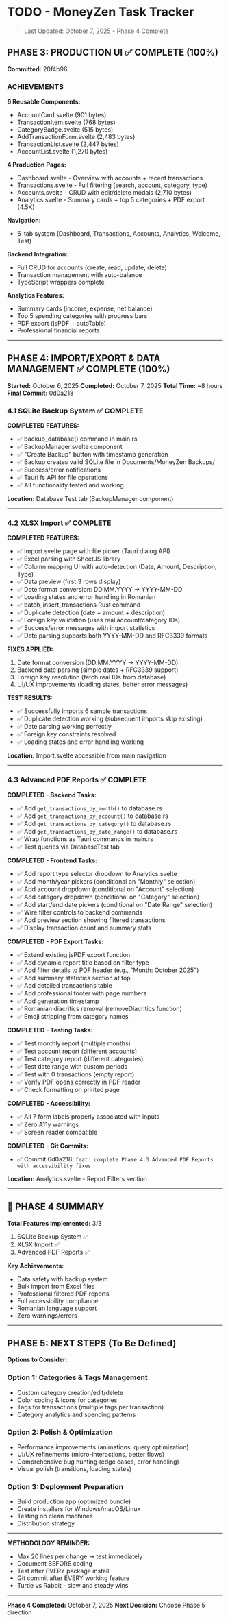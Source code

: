 # TODO - MoneyZen Task Tracker
> Last Updated: October 7, 2025 - Phase 4 Complete

## PHASE 3: PRODUCTION UI ✅ COMPLETE (100%)

**Committed:** 20f4b96

### ACHIEVEMENTS

**6 Reusable Components:**
- AccountCard.svelte (901 bytes)
- TransactionItem.svelte (768 bytes)
- CategoryBadge.svelte (515 bytes)
- AddTransactionForm.svelte (2,483 bytes)
- TransactionList.svelte (2,447 bytes)
- AccountList.svelte (1,270 bytes)

**4 Production Pages:**
- Dashboard.svelte - Overview with accounts + recent transactions
- Transactions.svelte - Full filtering (search, account, category, type)
- Accounts.svelte - CRUD with edit/delete modals (2,710 bytes)
- Analytics.svelte - Summary cards + top 5 categories + PDF export (4.5K)

**Navigation:**
- 6-tab system (Dashboard, Transactions, Accounts, Analytics, Welcome, Test)

**Backend Integration:**
- Full CRUD for accounts (create, read, update, delete)
- Transaction management with auto-balance
- TypeScript wrappers complete

**Analytics Features:**
- Summary cards (income, expense, net balance)
- Top 5 spending categories with progress bars
- PDF export (jsPDF + autoTable)
- Professional financial reports

---

## PHASE 4: IMPORT/EXPORT & DATA MANAGEMENT ✅ COMPLETE (100%)

**Started:** October 6, 2025
**Completed:** October 7, 2025
**Total Time:** ~8 hours
**Final Commit:** 0d0a218

### 4.1 SQLite Backup System ✅ COMPLETE

**COMPLETED FEATURES:**
- ✅ backup_database() command in main.rs
- ✅ BackupManager.svelte component
- ✅ "Create Backup" button with timestamp generation
- ✅ Backup creates valid SQLite file in Documents/MoneyZen Backups/
- ✅ Success/error notifications
- ✅ Tauri fs API for file operations
- ✅ All functionality tested and working

**Location:** Database Test tab (BackupManager component)

---

### 4.2 XLSX Import ✅ COMPLETE

**COMPLETED FEATURES:**
- ✅ Import.svelte page with file picker (Tauri dialog API)
- ✅ Excel parsing with SheetJS library
- ✅ Column mapping UI with auto-detection (Date, Amount, Description, Type)
- ✅ Data preview (first 3 rows display)
- ✅ Date format conversion: DD.MM.YYYY → YYYY-MM-DD
- ✅ Loading states and error handling in Romanian
- ✅ batch_insert_transactions Rust command
- ✅ Duplicate detection (date + amount + description)
- ✅ Foreign key validation (uses real account/category IDs)
- ✅ Success/error messages with import statistics
- ✅ Date parsing supports both YYYY-MM-DD and RFC3339 formats

**FIXES APPLIED:**
1. Date format conversion (DD.MM.YYYY → YYYY-MM-DD)
2. Backend date parsing (simple dates + RFC3339 support)
3. Foreign key resolution (fetch real IDs from database)
4. UI/UX improvements (loading states, better error messages)

**TEST RESULTS:**
- ✅ Successfully imports 6 sample transactions
- ✅ Duplicate detection working (subsequent imports skip existing)
- ✅ Date parsing working perfectly
- ✅ Foreign key constraints resolved
- ✅ Loading states and error handling working

**Location:** Import.svelte accessible from main navigation

---

### 4.3 Advanced PDF Reports ✅ COMPLETE

**COMPLETED - Backend Tasks:**
- ✅ Add `get_transactions_by_month()` to database.rs
- ✅ Add `get_transactions_by_account()` to database.rs
- ✅ Add `get_transactions_by_category()` to database.rs
- ✅ Add `get_transactions_by_date_range()` to database.rs
- ✅ Wrap functions as Tauri commands in main.rs
- ✅ Test queries via DatabaseTest tab

**COMPLETED - Frontend Tasks:**
- ✅ Add report type selector dropdown to Analytics.svelte
- ✅ Add month/year pickers (conditional on "Monthly" selection)
- ✅ Add account dropdown (conditional on "Account" selection)
- ✅ Add category dropdown (conditional on "Category" selection)
- ✅ Add start/end date pickers (conditional on "Date Range" selection)
- ✅ Wire filter controls to backend commands
- ✅ Add preview section showing filtered transactions
- ✅ Display transaction count and summary stats

**COMPLETED - PDF Export Tasks:**
- ✅ Extend existing jsPDF export function
- ✅ Add dynamic report title based on filter type
- ✅ Add filter details to PDF header (e.g., "Month: October 2025")
- ✅ Add summary statistics section at top
- ✅ Add detailed transactions table
- ✅ Add professional footer with page numbers
- ✅ Add generation timestamp
- ✅ Romanian diacritics removal (removeDiacritics function)
- ✅ Emoji stripping from category names

**COMPLETED - Testing Tasks:**
- ✅ Test monthly report (multiple months)
- ✅ Test account report (different accounts)
- ✅ Test category report (different categories)
- ✅ Test date range with custom periods
- ✅ Test with 0 transactions (empty report)
- ✅ Verify PDF opens correctly in PDF reader
- ✅ Check formatting on printed page

**COMPLETED - Accessibility:**
- ✅ All 7 form labels properly associated with inputs
- ✅ Zero A11y warnings
- ✅ Screen reader compatible

**COMPLETED - Git Commits:**
- ✅ Commit 0d0a218: `feat: complete Phase 4.3 Advanced PDF Reports with accessibility fixes`

**Location:** Analytics.svelte - Report Filters section

---

## 🎯 PHASE 4 SUMMARY

**Total Features Implemented:** 3/3
1. SQLite Backup System ✅
2. XLSX Import ✅
3. Advanced PDF Reports ✅

**Key Achievements:**
- Data safety with backup system
- Bulk import from Excel files
- Professional filtered PDF reports
- Full accessibility compliance
- Romanian language support
- Zero warnings/errors

---

## PHASE 5: NEXT STEPS (To Be Defined)

**Options to Consider:**

### Option 1: Categories & Tags Management
- Custom category creation/edit/delete
- Color coding & icons for categories
- Tags for transactions (multiple tags per transaction)
- Category analytics and spending patterns

### Option 2: Polish & Optimization
- Performance improvements (animations, query optimization)
- UI/UX refinements (micro-interactions, better flows)
- Comprehensive bug hunting (edge cases, error handling)
- Visual polish (transitions, loading states)

### Option 3: Deployment Preparation
- Build production app (optimized bundle)
- Create installers for Windows/macOS/Linux
- Testing on clean machines
- Distribution strategy

---

**METHODOLOGY REMINDER:**
- Max 20 lines per change → test immediately
- Document BEFORE coding
- Test after EVERY package install
- Git commit after EVERY working feature
- Turtle vs Rabbit - slow and steady wins

---

**Phase 4 Completed:** October 7, 2025
**Next Decision:** Choose Phase 5 direction
